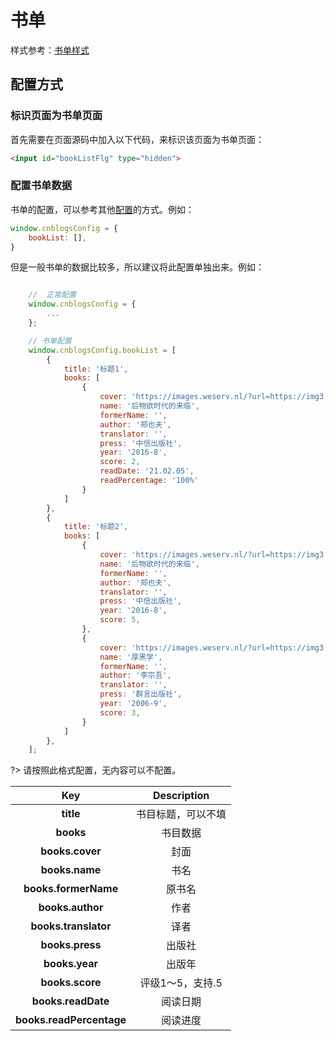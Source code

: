 # 书单

样式参考：[书单样式](https://www.easybe.org/index.php/archives/3/)

## 配置方式

### 标识页面为书单页面

首先需要在页面源码中加入以下代码，来标识该页面为书单页面：

```html
<input id="bookListFlg" type="hidden">
```


### 配置书单数据

书单的配置，可以参考其他[配置](https://wangyang0210.github.io/Cnblogs-Theme/v2/#/Docs/Customization/bookList)的方式。例如：

```javascript
window.cnblogsConfig = {
    bookList: [],
}
```

但是一般书单的数据比较多，所以建议将此配置单独出来。例如：

```javascript

    //  正常配置
    window.cnblogsConfig = {
        ...
    };

    // 书单配置
    window.cnblogsConfig.bookList = [
        {
            title: '标题1',
            books: [
                {
                    cover: 'https://images.weserv.nl/?url=https://img3.doubanio.com/view/subject/l/public/s29934992.jpg',
                    name: '后物欲时代的来临',
                    formerName: '',
                    author: '郑也夫',
                    translator: '',
                    press: '中信出版社',
                    year: '2016-8',
                    score: 2,
                    readDate: '21.02.05',
                    readPercentage: '100%'
                }
            ]
        },
        {
            title: '标题2',
            books: [
                {
                    cover: 'https://images.weserv.nl/?url=https://img3.doubanio.com/view/subject/l/public/s29934992.jpg',
                    name: '后物欲时代的来临',
                    formerName: '',
                    author: '郑也夫',
                    translator: '',
                    press: '中信出版社',
                    year: '2016-8',
                    score: 5,
                },
                {
                    cover: 'https://images.weserv.nl/?url=https://img3.doubanio.com/view/subject/l/public/s2180473.jpg',
                    name: '厚黑学',
                    formerName: '',
                    author: '李宗吾',
                    translator: '',
                    press: '群言出版社',
                    year: '2006-9',
                    score: 3,
                }
            ]
        },
    ];
```

?> 请按照此格式配置，无内容可以不配置。

|**Key**|**Description**|
|:-----:|:-----:|
|**title**|书目标题，可以不填|
|**books**|书目数据|
|**books.cover**|封面|
|**books.name**|书名|
|**books.formerName**|原书名|
|**books.author**|作者|
|**books.translator**|译者|
|**books.press**|出版社|
|**books.year**|出版年|
|**books.score**|评级1～5，支持.5|
|**books.readDate**|阅读日期|
|**books.readPercentage**|阅读进度|
